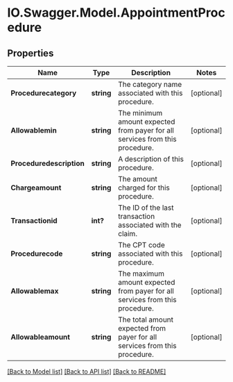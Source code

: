 # IO.Swagger.Model.AppointmentProcedure
## Properties

Name | Type | Description | Notes
------------ | ------------- | ------------- | -------------
**Procedurecategory** | **string** | The category name associated with this procedure. | [optional] 
**Allowablemin** | **string** | The minimum amount expected from payer for all services from this procedure. | [optional] 
**Proceduredescription** | **string** | A description of this procedure. | [optional] 
**Chargeamount** | **string** | The amount charged for this procedure. | [optional] 
**Transactionid** | **int?** | The ID of the last transaction associated with the claim. | [optional] 
**Procedurecode** | **string** | The CPT code associated with this procedure. | [optional] 
**Allowablemax** | **string** | The maximum amount expected from payer for all services from this procedure. | [optional] 
**Allowableamount** | **string** | The total amount expected from payer for all services from this procedure. | [optional] 

[[Back to Model list]](../README.md#documentation-for-models) [[Back to API list]](../README.md#documentation-for-api-endpoints) [[Back to README]](../README.md)

